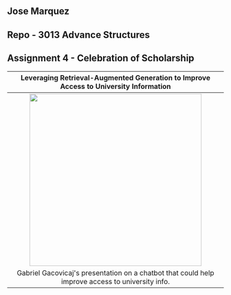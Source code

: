 ## Jose Marquez 
## Repo - 3013 Advance Structures

## Assignment 4 - Celebration of Scholarship


| Leveraging Retrieval-Augmented Generation to Improve Access to University Information |
|:-------------------------------------------------------------------------------------:|
| <img src="./A04.jpg" width="400"> |
| Gabriel Gacovicaj's presentation on a chatbot that could help improve access to university info. |
